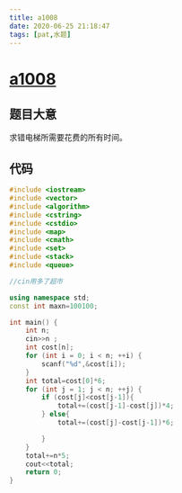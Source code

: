 ```yaml
---
title: a1008
date: 2020-06-25 21:18:47
tags: [pat,水题]
---
```


# [a1008](https://pintia.cn/problem-sets/994805342720868352/problems/994805511923286016)

## 题目大意

求错电梯所需要花费的所有时间。

## 代码

```cpp
#include <iostream>
#include <vector>
#include <algorithm>
#include <cstring>
#include <cstdio>
#include <map>
#include <cmath>
#include <set>
#include <stack>
#include <queue>

//cin用多了超市

using namespace std;
const int maxn=100100;

int main() {
    int n;
    cin>>n ;
    int cost[n];
    for (int i = 0; i < n; ++i) {
        scanf("%d",&cost[i]);
    }
    int total=cost[0]*6;
    for (int j = 1; j < n; ++j) {
        if (cost[j]<cost[j-1]){
            total+=(cost[j-1]-cost[j])*4;
        } else{
            total+=(cost[j]-cost[j-1])*6;

        }
    }
    total+=n*5;
    cout<<total;
    return 0;
}
```